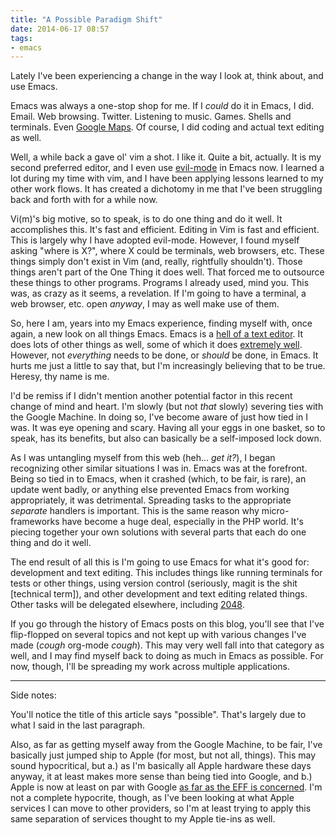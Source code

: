 ```yaml
---
title: "A Possible Paradigm Shift"
date: 2014-06-17 08:57
tags: 
- emacs
---
```

Lately I've been experiencing a change in the way I look at, think about, and use Emacs.
<!--more -->
Emacs was always a one-stop shop for me. If I *could* do it in Emacs, I did. Email. Web browsing. Twitter. Listening to music. Games. Shells and terminals. Even [Google Maps](http://echosa.github.io/blog/2010/11/10/google-maps-in-emacs/). Of course, I did coding and actual text editing as well.

Well, a while back a gave ol' vim a shot. I like it. Quite a bit, actually. It is my second preferred editor, and I even use [evil-mode](https://gitorious.org/evil/pages/Home) in Emacs now. I learned a lot during my time with vim, and I have been applying lessons learned to my other work flows. It has created a dichotomy in me that I've been struggling back and forth with for a while now.

Vi(m)'s big motive, so to speak, is to do one thing and do it well. It accomplishes this. It's fast and efficient. Editing in Vim is fast and efficient. This is largely why I have adopted evil-mode. However, I found myself asking "where is X?", where X could be terminals, web browsers, etc. These things simply don't exist in Vim (and, really, rightfully shouldn't). Those things aren't part of the One Thing it does well. That forced me to outsource these things to other programs. Programs I already used, mind you. This was, as crazy as it seems, a revelation. If I'm going to have a terminal, a web browser, etc. open *anyway*, I may as well make use of them.

So, here I am, years into my Emacs experience, finding myself with, once again, a new look on all things Emacs. Emacs is a [hell of a text editor](http://echosa.github.io/blog/2009/09/25/oh-yeah-its-text-editor/). It does lots of other things as well, some of which it does [extremely well](https://github.com/magit/magit). However, not *everything* needs to be done, or *should* be done, in Emacs. It hurts me just a little to say that, but I'm increasingly believing that to be true. Heresy, thy name is me.

I'd be remiss if I didn't mention another potential factor in this recent change of mind and heart. I'm slowly (but not *that* slowly) severing ties with the Google Machine. In doing so, I've become aware of just how tied in I was. It was eye opening and scary. Having all your eggs in one basket, so to speak, has its benefits, but also can basically be a self-imposed lock down.

As I was untangling myself from this web (heh... *get it?*), I began recognizing other similar situations I was in. Emacs was at the forefront. Being so tied in to Emacs, when it crashed (which, to be fair, is rare), an update went badly, or anything else prevented Emacs from working appropriately, it was detrimental. Spreading tasks to the appropriate *separate* handlers is important. This is the same reason why micro-frameworks have become a huge deal, especially in the PHP world. It's piecing together your own solutions with several parts that each do one thing and do it well.

The end result of all this is I'm going to use Emacs for what it's good for: development and text editing. This includes things like running terminals for tests or other things, using version control (seriously, magit is the shit [technical term]), and other development and text editing related things. Other tasks will be delegated elsewhere, including [2048](https://github.com/sprang/emacs-2048).

If you go through the history of Emacs posts on this blog, you'll see that I've flip-flopped on several topics and not kept up with various changes I've made (*cough* org-mode *cough*). This may very well fall into that category as well, and I may find myself back to doing as much in Emacs as possible. For now, though, I'll be spreading my work across multiple applications.
<hr />
Side notes:

You'll notice the title of this article says "possible". That's largely due to what I said in the last paragraph.

Also, as far as getting myself away from the Google Machine, to be fair, I've basically just jumped ship to Apple (for most, but not all, things). This may sound hypocritical, but a.) as I'm basically all Apple hardware these days anyway, it at least makes more sense than being tied into Google, and b.) Apple is now at least on par with Google [as far as the EFF is concerned](http://9to5mac.com/2014/05/15/eff-marks-apples-remarkable-improvement-in-protecting-customer-data-from-governments/). I'm not a complete hypocrite, though, as I've been looking at what Apple services I can move to other providers, so I'm at least trying to apply this same separation of services thought to my Apple tie-ins as well.
